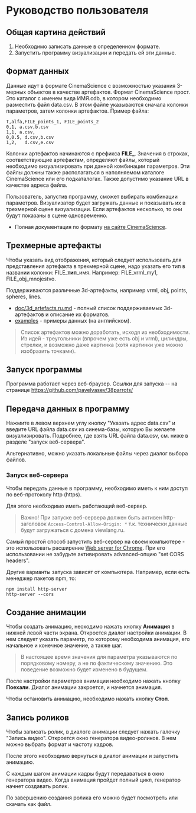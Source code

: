 # Руководство пользователя

## Общая картина действий

1. Необходимо записать данные в определенном формате.
2. Запустить программу визуализации и передать ей эти данные.

## Формат данных

Данные идут в формате CinemaScience с возможностью указания 3-мерных объектов в качестве артефактов.
Формат CinemaScience прост. Это каталог с именем вида ИМЯ.cdb, в котором необходимо разместить файл data.csv.
В этом файле указываются сначала колонки параметров, затем колонки артефактов. Пример файла:
```
T,alfa,FILE_points_1, FILE_points_2
0,1, a.csv,b.csv
1,1, a.csv,
0,0.5, d.csv,b.csv
1,2,   d.csv,e.csv
```
Колонки артефактов начинаются с префикса **FILE_**. Значения в строках, соответствующие артефактам, 
определяют файлы, который необходимо визуализировать при данной комбинации параметров. Эти файлы
должны также располагаться в наполняемом каталоге CinemaScience или его подкаталогах. Также допустимо
указание URL в качестве адреса файла.

Пользователь, запустив программу, сможет выбирать комбинации параметров. Визуализатор будет загружать
данные и показывать их в трехмерной сцене визуализации. Если артефактов несколько, то они будут показаны
в сцене одновременно.

* Полная документация по формату [на сайте CinemaScience](https://cinemasciencewebsite.readthedocs.io/en/latest/).

## Трехмерные артефакты

Чтобы указать вид отображения, который следует использовать для представления артефакта в трехмерной сцене,
надо указать его тип в названии колонки: FILE_**тип**_имя. Например: FILE_vrml_my1, FILE_obj_mnojestvo.

Поддерживаются различные 3d-артефакты, например vrml, obj, points, spheres, lines.

* [doc/3d_artefacts.ru.md](3d_artefacts.ru.md) - полный список поддерживаемых 3d-артефактов и описание их форматов.
* [examples](../examples/) - примеры данных (на английском).

> Список артефактов можно доработать, исходя из необходимости. Из идей - треугольники (впрочем уже есть obj и vrml),
> цилиндры, стрелки, и возможно даже картинка (хотя картинки уже можно изобразить точками).

## Запуск программы

Программа работает через веб-браузер. Ссылки для запуска -- на странице https://github.com/pavelvasev/38parrots/

## Передача данных в программу
Нажмите в левом верхнем углу кнопку "Указать адрес data.csv" и введите URL файла data.csv из синема-базы, которую Вы желаете визуализировать. Подробнее, где взять URL файла data.csv, см. ниже в разделе "запуск веб-сервера".

Альтернативно, можно указать локальные файлы через диалог выбора файлов.

### Запуск веб-сервера
Чтобы передать данные в программу, необходимо иметь к ним доступ по веб-протоколу http (https).

Для этого необходимо иметь работающий веб-сервер.
> Важно! При запуске веб-сервера должен быть активен http-заголовок `Access-Control-Allow-Origin: *` т.к. технически данные будут загружаться с домена viewlang.ru.

Самый простой способ запустить веб-сервер на своем компьютере - это использовать расширение [Web server for Chrome](https://chrome.google.com/webstore/detail/web-server-for-chrome/ofhbbkphhbklhfoeikjpcbhemlocgigb).
При его использовании не забудьте активировать advanced-опцию "set CORS headers".

Другие варианты запуска зависят от компьютера. Например, если есть менеджер пакетов npm, то:
```
npm install http-server
http-server --cors
```

## Создание анимации
Чтобы создать анимацию, неоходимо нажать кнопку **Анимация** в нижней левой части экрана.
Откроется диалог настройки анимации.
В нем следует указать параметр, по которому необходима анимация, его начальное и конечное значение, а также шаг.

> В настоящее время значения для параметра указываются по порядковому номеру, а не по фактическому значению.
> Это поведение возможно будет изменено в будущем.

После настройки параметров анимации необходимо нажать кнопку **Поехали**. Диалог анимации закроется, и начнется анимация.

Чтобы остановить анимацию, необходимо нажать кнопку **Стоп**.

## Запись роликов
Чтобы записать ролик, в диалоге анимации следует нажать галочку "Запись видео".
Откроется окно генератора видео-роликов. В нем можно выбрать формат и частоту кадров.

После этого необходимо вернуться в диалог анимации и запустить анимацию.

С каждым шагом анимации кадры будут передаваться в окно генератора видео. Когда анимация пройдет полный цикл, генератор начнет создавать ролик.

По завершению создания ролика его можно будет посмотреть или скачать как файл.

